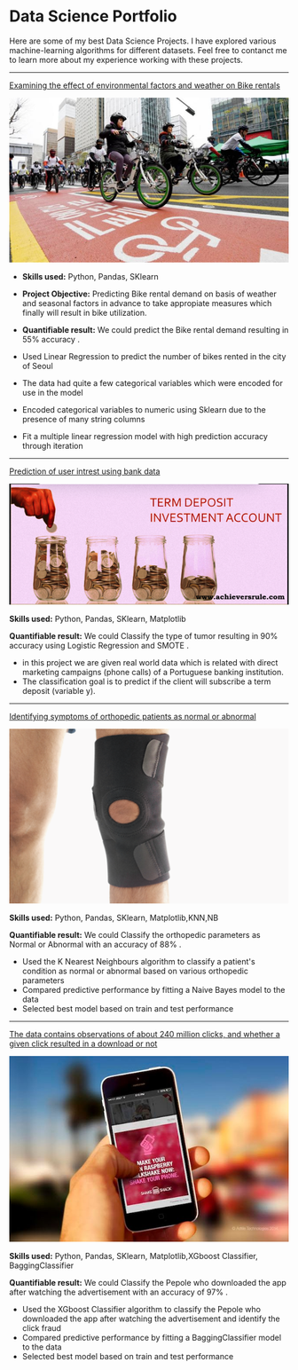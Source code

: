 # Data Science Portfolio

Here are some of my best Data Science Projects. I have explored various machine-learning algorithms for different datasets. Feel free to contanct me to learn more about my experience working with these projects.

***

[Examining the effect of environmental factors and weather on Bike rentals](https://github.com/Rohithtechis/Linear-Regression-project.git)

<img src="images/seoul-bikes.jpeg?raw=true"/>

- **Skills used:** Python, Pandas, SKlearn

- **Project Objective:** Predicting Bike rental demand on basis of weather and seasonal factors in advance to take appropiate measures which finally will result in bike utilization.

- **Quantifiable result:** We could predict the Bike rental demand resulting in 55% accuracy .

- Used Linear Regression to predict the number of bikes rented in the city of Seoul
- The data had quite a few categorical variables which were encoded for use in the model
- Encoded categorical variables to numeric using Sklearn due to the presence of many string columns
- Fit a multiple linear regression model with high prediction accuracy through iteration

***

[Prediction of user intrest using bank data](https://github.com/Rohithtechis/Logistic-regression.git)

<img src="images/Banking.jpg?raw=true"/>

**Skills used:** Python, Pandas, SKlearn, Matplotlib

**Quantifiable result:** We could Classify the type of tumor resulting in 90% accuracy using Logistic Regression and SMOTE .

- in this project we are given real world data which is related with direct marketing campaigns (phone calls) of a Portuguese banking institution.
- The classification goal is to predict if the client will subscribe a term deposit (variable y).

***

[Identifying symptoms of orthopedic patients as normal or abnormal](https://github.com/Rohithtechis/Clasification-of-algos.git)

<img src="images/knee-brace-ortho.png?raw=true"/>

**Skills used:** Python, Pandas, SKlearn, Matplotlib,KNN,NB

**Quantifiable result:** We could Classify the orthopedic parameters as Normal or Abnormal with an accuracy of 88% .

- Used the K Nearest Neighbours algorithm to classify a patient's condition as normal or abnormal based on various orthopedic parameters
- Compared predictive performance by fitting a Naive Bayes model to the data
- Selected best model based on train and test performance

***

[The data contains observations of about 240 million clicks, and whether a given click resulted in a download or not ](https://github.com/Rohithtechis/Ensemble-Methods.git)

<img src="images/Mobile.jpeg?raw=true"/>

**Skills used:** Python, Pandas, SKlearn, Matplotlib,XGboost Classifier, BaggingClassifier

**Quantifiable result:** We could Classify the Pepole who downloaded the app after watching the advertisement  with an accuracy of 97% .

- Used the XGboost Classifier algorithm to classify the Pepole who downloaded the app after watching the advertisement and identify the click fraud
- Compared predictive performance by fitting a BaggingClassifier model to the data
- Selected best model based on train and test performance